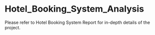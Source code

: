 # Hotel_Booking_System_Analysis
Please refer to Hotel Booking System Report for in-depth details of the project.
